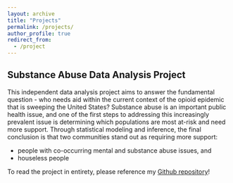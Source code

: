 ```yaml
---
layout: archive
title: "Projects"
permalink: /projects/
author_profile: true
redirect_from:
  - /project
---
```


## Substance Abuse Data Analysis Project
This independent data analysis project aims to answer the fundamental question - who needs aid within the current context of the opioid epidemic that is sweeping the United States? Substance abuse is an important public health issue, and one of the first steps to addressing this increasingly prevalent issue is determining which populations are most at-risk and need more support. Through statistical modeling and inference, the final conclusion is that two communities stand out as requiring more support:
  * people with co-occurring mental and substance abuse issues, and 
  * houseless people

To read the project in entirety, please reference my [Github repository](https://github.com/nikipetrakos/substance-abuse-project/blob/main/Niki%20Petrakos%20Final%20Draft%20-%20Edited%208_8.pdf)!